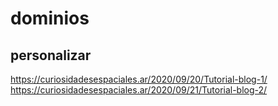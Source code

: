 # dominios 


## personalizar
https://curiosidadesespaciales.ar/2020/09/20/Tutorial-blog-1/
https://curiosidadesespaciales.ar/2020/09/21/Tutorial-blog-2/